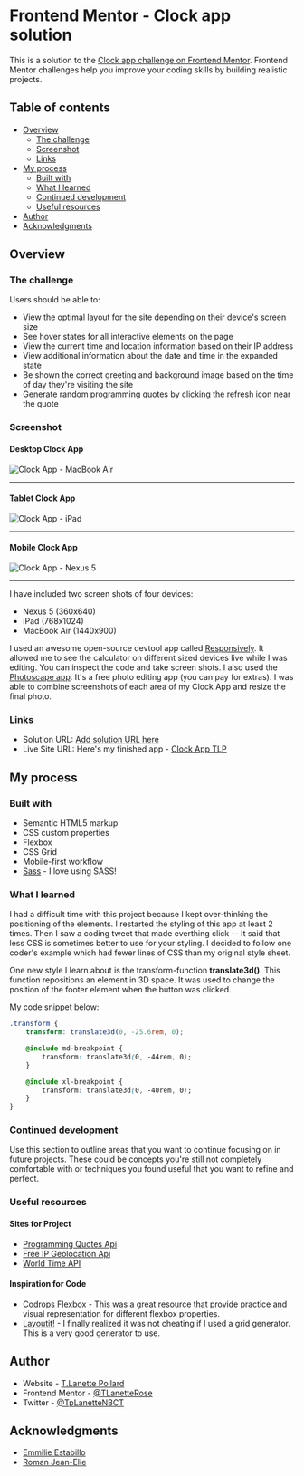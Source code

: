 # Frontend Mentor - Clock app solution

This is a solution to the [Clock app challenge on Frontend Mentor](https://www.frontendmentor.io/challenges/clock-app-LMFaxFwrM). Frontend Mentor challenges help you improve your coding skills by building realistic projects.

## Table of contents

- [Overview](#overview)
  - [The challenge](#the-challenge)
  - [Screenshot](#screenshot)
  - [Links](#links)
- [My process](#my-process)
  - [Built with](#built-with)
  - [What I learned](#what-i-learned)
  - [Continued development](#continued-development)
  - [Useful resources](#useful-resources)
- [Author](#author)
- [Acknowledgments](#acknowledgments)

## Overview

### The challenge

Users should be able to:

- View the optimal layout for the site depending on their device's screen size
- See hover states for all interactive elements on the page
- View the current time and location information based on their IP address
- View additional information about the date and time in the expanded state
- Be shown the correct greeting and background image based on the time of day they're visiting the site
- Generate random programming quotes by clicking the refresh icon near the quote

### Screenshot

#### Desktop Clock App

![Clock App - MacBook Air](screenshots/ClockAppMacAir.jpg)

---

#### Tablet Clock App

![Clock App - iPad](screenshots/ClockAppiPad.jpg)

---

#### Mobile Clock App

![Clock App - Nexus 5](screenshots/ClockAppNexus5one.jpg)

---

I have included two screen shots of four devices:

- Nexus 5 (360x640)
- iPad (768x1024)
- MacBook Air (1440x900)

I used an awesome open-source devtool app called [Responsively](https://opencollective.com/responsively). It allowed me to see the calculator on different sized devices live while I was editing. You can inspect the code and take screen shots. I also used the [Photoscape app](http://www.photoscape.org/ps/main/index.php). It's a free photo editing app (you can pay for extras). I was able to combine screenshots of each area of my Clock App and resize the final photo.

### Links

- Solution URL: [Add solution URL here](https://your-solution-url.com)
- Live Site URL: Here's my finished app - [Clock App TLP](http://clock-app-tlp.vercel.app/)

## My process

### Built with

- Semantic HTML5 markup
- CSS custom properties
- Flexbox
- CSS Grid
- Mobile-first workflow
- [Sass](https://sass-lang.com/) - I love using SASS!

### What I learned

I had a difficult time with this project because I kept over-thinking the positioning of the elements. I restarted the styling of this app at least 2 times. Then I saw a coding tweet that made everthing click -- It said that less CSS is sometimes better to use for your styling. I decided to follow one coder's example which had fewer lines of CSS than my original style sheet.

One new style I learn about is the transform-function **translate3d()**. This function repositions an element in 3D space. It was used to change the position of the footer element when the button was clicked.

My code snippet below:

```css
.transform {
	transform: translate3d(0, -25.6rem, 0);

	@include md-breakpoint {
		transform: translate3d(0, -44rem, 0);
	}

	@include xl-breakpoint {
		transform: translate3d(0, -40rem, 0);
	}
}
```

### Continued development

Use this section to outline areas that you want to continue focusing on in future projects. These could be concepts you're still not completely comfortable with or techniques you found useful that you want to refine and perfect.

### Useful resources

#### Sites for Project

- [Programming Quotes Api](https://programming-quotes-api.herokuapp.com/)
- [Free IP Geolocation Api](https://freegeoip.app/)
- [World Time API](http://worldtimeapi.org/)

#### Inspiration for Code

- [Codrops Flexbox](https://tympanus.net/codrops/css_reference/flexbox/) - This was a great resource that provide practice and visual representation for different flexbox properties.
- [Layoutit!](https://grid.layoutit.com/) - I finally realized it was not cheating if I used a grid generator. This is a very good generator to use.

## Author

- Website - [T.Lanette Pollard](https://tlp-portfolio.vercel.app/)
- Frontend Mentor - [@TLanetteRose](https://www.frontendmentor.io/profile/TLanetteRose)
- Twitter - [@TpLanetteNBCT](https://twitter.com/TpLanetteNBCT)

## Acknowledgments

- [Emmilie Estabillo](https://github.com/emestabillo/clock-app)
- [Roman Jean-Elie](https://github.com/romanjeanelie/frontendmentor_clock-app)
